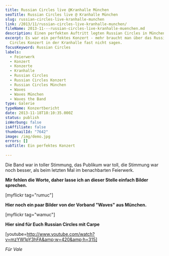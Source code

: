 ```yaml
---
title: Russian Circles live @Kranhalle München
seoTitle: Russian Circles live @ Kranhalle München
slug: russian-circles-live-kranhalle-munchen
link: /2013/11/russian-circles-live-kranhalle-munchen/
fileName: 2013-11---russian-circles-live-kranhalle-muenchen.md
description: Einen perfekten Auftritt legten Russian Circles in München hin
excerpt: Es war ein perfektes Konzert - mehr braucht man über das Russian
  Circles Konzert in der Kranhalle fast nicht sagen.
focusKeyword: Russian Circles
labels:
  - Feierwerk
  - Konzert
  - Konzerte
  - Kranhalle
  - Russian Circles
  - Russian Circles Konzert
  - Russian Circles München
  - Waves
  - Waves München
  - Waves the Band
type: Galerie
typeName: Konzertbericht
date: 2013-11-18T18:10:35.000Z
status: publish
isWerbung: false
isAffiliate: false
thumbnailId: "7642"
image: /img/demo.jpg
errors: []
subTitle: Ein perfektes Konzert
  
---
```


Die Band war in toller Stimmung, das Publikum war toll, die Stimmung war noch
besser, als beim letzten Mal im benachbarten Feierwerk.

**Mir fehlen die Worte, daher lasse ich an dieser Stelle einfach Bilder
sprechen.**

[myflickr tag="rumuc"]

**Hier noch ein paar Bilder von der Vorband "Waves" aus München.**

[myflickr tag="wamuc"]

**Hier sind für Euch Russian Circles mit Carpe**

[youtube=http://www.youtube.com/watch?v=mzYW1pY3hFA&amp;w=420&amp;h=315]

_Für Vale_

  